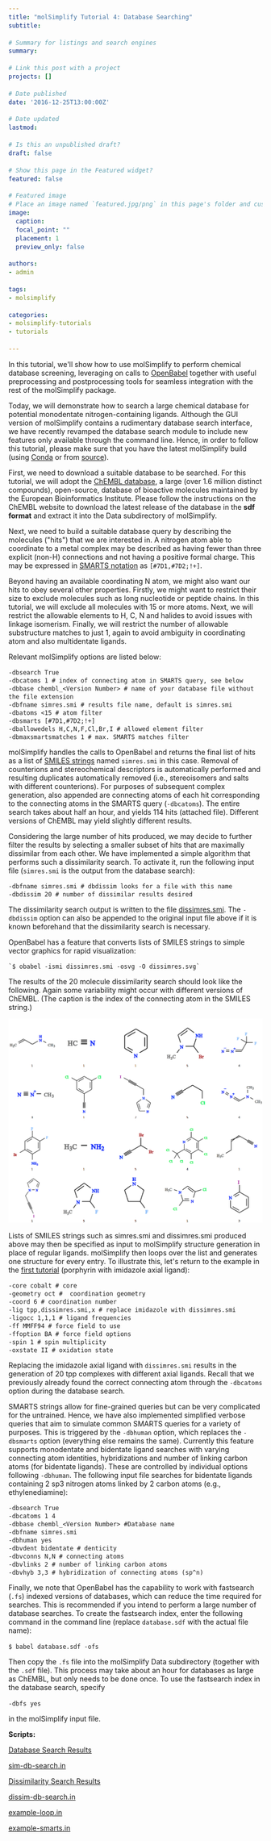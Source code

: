 ```yaml
---
title: "molSimplify Tutorial 4: Database Searching"
subtitle: 

# Summary for listings and search engines
summary: 

# Link this post with a project
projects: []

# Date published
date: '2016-12-25T13:00:00Z'

# Date updated
lastmod: 

# Is this an unpublished draft?
draft: false

# Show this page in the Featured widget?
featured: false

# Featured image
# Place an image named `featured.jpg/png` in this page's folder and customize its options here.
image:
  caption: 
  focal_point: ""
  placement: 1
  preview_only: false

authors:
- admin

tags:
- molsimplify

categories:
- molsimplify-tutorials
- tutorials

---
```

In this tutorial, we'll show how to use molSimplify to perform chemical database screening, leveraging on calls to [OpenBabel](http://openbabel.org/docs/dev/Fingerprints/intro.html) together with useful preprocessing and postprocessing tools for seamless integration with the rest of the molSimplify package.


Today, we will demonstrate how to search a large chemical database for potential monodentate nitrogen-containing ligands. Although the GUI version of molSimplify contains a rudimentary database search interface, we have recently revamped the database search module to include new features only available through the command line. Hence, in order to follow this tutorial, please make sure that you have the latest molSimplify build (using [Conda](../2021-10-27-installing-molsimplify/) or from [source](http://github.com/hjkgrp/molSimplify/tree/compact)).


First, we need to download a suitable database to be searched. For this tutorial, we will adopt the [ChEMBL database](http://www.ebi.ac.uk/chembl/), a large (over 1.6 million distinct compounds), open-source, database of bioactive molecules maintained by the European Bioinformatics Institute. Please follow the instructions on the ChEMBL website to download the latest release of the database in the **sdf format** and extract it into the Data subdirectory of molSimplify. 


Next, we need to build a suitable database query by describing the molecules ("hits") that we are interested in. A nitrogen atom able to coordinate to a metal complex may be described as having fewer than three explicit (non-H) connections and not having a positive formal charge. This may be expressed in [SMARTS notation](http://www.daylight.com/dayhtml/doc/theory/theory.smarts.html) as `[#7D1,#7D2;!+]`.


Beyond having an available coordinating N atom, we might also want our hits to obey several other properties. Firstly, we might want to restrict their size to exclude molecules such as long nucleotide or peptide chains. In this tutorial, we will exclude all molecules with 15 or more atoms. Next, we will restrict the allowable elements to H, C, N and halides to avoid issues with linkage isomerism. Finally, we will restrict the number of allowable substructure matches to just 1, again to avoid ambiguity in coordinating atom and also multidentate ligands.


Relevant molSimplify options are listed below:

```
-dbsearch True
-dbcatoms 1 # index of connecting atom in SMARTS query, see below
-dbbase chembl_<Version Number> # name of your database file without the file extension
-dbfname simres.smi # results file name, default is simres.smi
-dbatoms <15 # atom filter
-dbsmarts [#7D1,#7D2;!+]
-dballowedels H,C,N,F,Cl,Br,I # allowed element filter
-dbmaxsmartsmatches 1 # max. SMARTS matches filter
```

molSimplify handles the calls to OpenBabel and returns the final list of hits as a list of [SMILES strings](http://www.daylight.com/dayhtml/doc/theory/theory.smiles.html) named `simres.smi` in this case. Removal of counterions and stereochemical descriptors is automatically performed and resulting duplicates automatically removed (i.e., stereoisomers and salts with different counterions). For purposes of subsequent complex generation, also appended are connecting atoms of each hit corresponding to the connecting atoms in the SMARTS query (`-dbcatoms`). The entire search takes about half an hour, and yields 114 hits (attached file). Different versions of ChEMBL may yield slightly different results.


Considering the large number of hits produced, we may decide to further filter the results by selecting a smaller subset of hits that are maximally dissimilar from each other. We have implemented a simple algorithm that performs such a dissimilarity search. To activate it, run the following input file (`simres.smi` is the output from the database search):

```
-dbfname simres.smi # dbdissim looks for a file with this name  
-dbdissim 20 # number of dissimilar results desired
```

The dissimilarity search output is written to the file [dissimres.smi](dissimres.smi). The `-dbdissim` option can also be appended to the original input file above if it is known beforehand that the dissimilarity search is necessary.


OpenBabel has a feature that converts lists of SMILES strings to simple vector graphics for rapid visualization:


    `$ obabel -ismi dissimres.smi -osvg -O dissimres.svg`


The results of the 20 molecule dissimilarity search should look like the following. Again some variability might occur with different versions of ChEMBL. (The caption is the index of the connecting atom in the SMILES string.)


![](4-dissim.png)


Lists of SMILES strings such as simres.smi and dissimres.smi produced above may then be specified as input to molSimplify structure generation in place of regular ligands. molSimplify then loops over the list and generates one structure for every entry. To illustrate this, let's return to the example in the [first tutorial](../2016-06-18-molsimplify-tutorial-1-structure-generation/) (porphyrin with imidazole axial ligand):

```
-core cobalt # core  
-geometry oct #  coordination geometry  
-coord 6 # coordination number  
-lig tpp,dissimres.smi,x # replace imidazole with dissimres.smi  
-ligocc 1,1,1 # ligand frequencies  
-ff MMFF94 # force field to use  
-ffoption BA # force field options  
-spin 1 # spin multiplicity  
-oxstate II # oxidation state
```

Replacing the imidazole axial ligand with `dissimres.smi` results in the generation of 20 tpp complexes with different axial ligands. Recall that we previously already found the correct connecting atom through the `-dbcatoms` option during the database search.


SMARTS strings allow for fine-grained queries but can be very complicated for the untrained. Hence, we have also implemented simplified verbose queries that aim to simulate common SMARTS queries for a variety of purposes. This is triggered by the `-dbhuman` option, which replaces the `-dbsmarts` option (everything else remains the same). Currently this feature supports monodentate and bidentate ligand searches with varying connecting atom identities, hybridizations and number of linking carbon atoms (for bidentate ligands). These are controlled by individual options following `-dbhuman`. The following input file searches for bidentate ligands containing 2 sp3 nitrogen atoms linked by 2 carbon atoms (e.g., ethylenediamine):

```
-dbsearch True
-dbcatoms 1 4
-dbbase chembl_<Version Number> #Database name
-dbfname simres.smi
-dbhuman yes
-dbvdent bidentate # denticity
-dbvconns N,N # connecting atoms
-dbvlinks 2 # number of linking carbon atoms
-dbvhyb 3,3 # hybridization of connecting atoms (sp^n)
```

Finally, we note that OpenBabel has the capability to work with fastsearch (`.fs`) indexed versions of databases, which can reduce the time required for searches. This is recommended if you intend to perform a large number of database searches. To create the fastsearch index, enter the following command in the command line (replace `database.sdf` with the actual file name):

`$ babel database.sdf -ofs`

Then copy the `.fs` file into the molSimplify Data subdirectory (together with the `.sdf` file). This process may take about an hour for databases as large as ChEMBL, but only needs to be done once. To use the fastsearch index in the database search, specify


`-dbfs yes`


in the molSimplify input file.

**Scripts:**

[Database Search Results](simres.smi)

[sim-db-search.in](sim-db-search.in)

[Dissimilarity Search Results](dissimres.smi)

[dissim-db-search.in](dissim-db-search.in)

[example-loop.in](example-loop.in)

[example-smarts.in](example-smarts.in)

